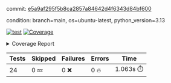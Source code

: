 commit: [e5a9af295f5b8ca2857a84642d4f6343d84bf600](https://github.com/rcmdnk/inherit-docstring/tree/e5a9af295f5b8ca2857a84642d4f6343d84bf600)

condition: branch=main, os=ubuntu-latest, python_version=3.13

[![test](https://github.com/rcmdnk/inherit-docstring/actions/workflows/test.yml/badge.svg)](https://github.com/rcmdnk/inherit-docstring/actions/runs/17227519589)
<a href="https://github.com/rcmdnk/inherit-docstring/blob/e5a9af295f5b8ca2857a84642d4f6343d84bf600/README.md"><img alt="Coverage" src="https://img.shields.io/badge/Coverage-96%25-brightgreen.svg" /></a><details><summary>Coverage Report </summary><table><tr><th>File</th><th>Stmts</th><th>Miss</th><th>Cover</th><th>Missing</th></tr><tbody><tr><td colspan="5"><b>src/inherit_docstring</b></td></tr><tr><td>&nbsp; &nbsp;<a href="https://github.com/rcmdnk/inherit-docstring/blob/e5a9af295f5b8ca2857a84642d4f6343d84bf600/src/inherit_docstring/__init__.py">\_\_init\_\_.py</a></td><td>8</td><td>2</td><td>75%</td><td><a href="https://github.com/rcmdnk/inherit-docstring/blob/e5a9af295f5b8ca2857a84642d4f6343d84bf600/src/inherit_docstring/__init__.py#L11-L12">11&ndash;12</a></td></tr><tr><td>&nbsp; &nbsp;<a href="https://github.com/rcmdnk/inherit-docstring/blob/e5a9af295f5b8ca2857a84642d4f6343d84bf600/src/inherit_docstring/utils.py">utils.py</a></td><td>110</td><td>4</td><td>96%</td><td><a href="https://github.com/rcmdnk/inherit-docstring/blob/e5a9af295f5b8ca2857a84642d4f6343d84bf600/src/inherit_docstring/utils.py#L19">19</a>, <a href="https://github.com/rcmdnk/inherit-docstring/blob/e5a9af295f5b8ca2857a84642d4f6343d84bf600/src/inherit_docstring/utils.py#L28">28</a>, <a href="https://github.com/rcmdnk/inherit-docstring/blob/e5a9af295f5b8ca2857a84642d4f6343d84bf600/src/inherit_docstring/utils.py#L81">81</a>, <a href="https://github.com/rcmdnk/inherit-docstring/blob/e5a9af295f5b8ca2857a84642d4f6343d84bf600/src/inherit_docstring/utils.py#L149">149</a></td></tr><tr><td><b>TOTAL</b></td><td><b>142</b></td><td><b>6</b></td><td><b>96%</b></td><td>&nbsp;</td></tr></tbody></table></details>

| Tests | Skipped | Failures | Errors | Time |
| ----- | ------- | -------- | -------- | ------------------ |
| 24 | 0 :zzz: | 0 :x: | 0 :fire: | 1.063s :stopwatch: |

